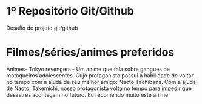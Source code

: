 # 1º Repositório Git/Github
Desafio de projeto git/github

# Filmes/séries/animes preferidos
Animes- Tokyo revengers - Um anime que fala sobre gangues de motoqueiros adolescentes. Cujo protagonista possui a habilidade de voltar no tempo com a ajuda de seu melhor amigo: Naoto Tachibana. Com a ajuda de Naoto, Takemichi, nosso protagonista volta no tempo para impedir que desastres aconteçam no futuro. Eu recomendo muito este anime.
 
 
